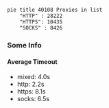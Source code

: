 
```mermaid
pie title 40108 Proxies in list
    "HTTP" : 28222
    "HTTPS": 10435
    "SOCKS" : 8426
```

### Some Info
#### Average Timeout

- mixed: 4.0s
- http: 2.2s
- https: 8.1s
- socks: 6.5s